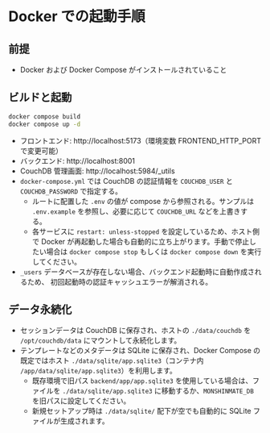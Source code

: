 # Docker での起動手順

## 前提
- Docker および Docker Compose がインストールされていること

## ビルドと起動
```bash
docker compose build
docker compose up -d
```
- フロントエンド: http://localhost:5173（環境変数 FRONTEND_HTTP_PORT で変更可能）
- バックエンド: http://localhost:8001
- CouchDB 管理画面: http://localhost:5984/_utils
- `docker-compose.yml` では CouchDB の認証情報を `COUCHDB_USER` と `COUCHDB_PASSWORD` で指定する。
  - ルートに配置した `.env` の値が compose から参照される。サンプルは `.env.example` を参照し、必要に応じて `COUCHDB_URL` などを上書きする。
  - 各サービスに `restart: unless-stopped` を設定しているため、ホスト側で Docker が再起動した場合も自動的に立ち上がります。手動で停止したい場合は `docker compose stop` もしくは `docker compose down` を実行してください。
- `_users` データベースが存在しない場合、バックエンド起動時に自動作成されるため、
  初回起動時の認証キャッシュエラーが解消される。

## データ永続化
- セッションデータは CouchDB に保存され、ホストの `./data/couchdb` を `/opt/couchdb/data` にマウントして永続化します。
- テンプレートなどのメタデータは SQLite に保存され、Docker Compose の既定ではホスト `./data/sqlite/app.sqlite3`（コンテナ内 `/app/data/sqlite/app.sqlite3`）を利用します。
  - 既存環境で旧パス `backend/app/app.sqlite3` を使用している場合は、ファイルを `./data/sqlite/app.sqlite3` に移動するか、`MONSHINMATE_DB` を旧パスに設定してください。
  - 新規セットアップ時は `./data/sqlite/` 配下が空でも自動的に SQLite ファイルが生成されます。
